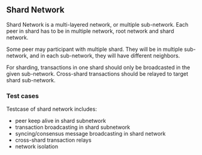 
## Shard Network

Shard Network is a multi-layered network, or multiple sub-network.
Each peer in shard has to be in multiple network, root network and shard network.

Some peer may participant with multiple shard.  They will be in multiple sub-network, and in each sub-network, they will have different neighbors.

For sharding, transactions in one shard should only be broadcasted in the given sub-network.
Cross-shard transactions should be relayed to target shard sub-network.

### Test cases

Testcase of shard network includes:

* peer keep alive in shard subnetwork
* transaction broadcasting in shard subnetwork
* syncing/consensus message broadcasting in shard network
* cross-shard transaction relays
* network isolation

